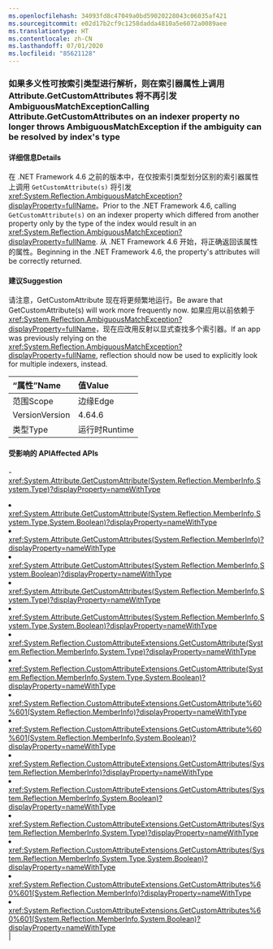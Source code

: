 ```yaml
---
ms.openlocfilehash: 34093fd8c47049a0bd59020228043c06035af421
ms.sourcegitcommit: e02d17b2cf9c1258dadda4810a5e6072a0089aee
ms.translationtype: HT
ms.contentlocale: zh-CN
ms.lasthandoff: 07/01/2020
ms.locfileid: "85621128"
---
```

### <a name="calling-attributegetcustomattributes-on-an-indexer-property-no-longer-throws-ambiguousmatchexception-if-the-ambiguity-can-be-resolved-by-indexs-type"></a><span data-ttu-id="be95f-101">如果多义性可按索引类型进行解析，则在索引器属性上调用 Attribute.GetCustomAttributes 将不再引发 AmbiguousMatchException</span><span class="sxs-lookup"><span data-stu-id="be95f-101">Calling Attribute.GetCustomAttributes on an indexer property no longer throws AmbiguousMatchException if the ambiguity can be resolved by index's type</span></span>

#### <a name="details"></a><span data-ttu-id="be95f-102">详细信息</span><span class="sxs-lookup"><span data-stu-id="be95f-102">Details</span></span>

<span data-ttu-id="be95f-103">在 .NET Framework 4.6 之前的版本中，在仅按索引类型划分区别的索引器属性上调用 <code>GetCustomAttribute(s)</code> 将引发 <xref:System.Reflection.AmbiguousMatchException?displayProperty=fullName>。</span><span class="sxs-lookup"><span data-stu-id="be95f-103">Prior to the .NET Framework 4.6, calling <code>GetCustomAttribute(s)</code> on an indexer property which differed from another property only by the type of the index would result in an <xref:System.Reflection.AmbiguousMatchException?displayProperty=fullName>.</span></span> <span data-ttu-id="be95f-104">从 .NET Framework 4.6 开始，将正确返回该属性的属性。</span><span class="sxs-lookup"><span data-stu-id="be95f-104">Beginning in the .NET Framework 4.6, the property's attributes will be correctly returned.</span></span>

#### <a name="suggestion"></a><span data-ttu-id="be95f-105">建议</span><span class="sxs-lookup"><span data-stu-id="be95f-105">Suggestion</span></span>

<span data-ttu-id="be95f-106">请注意，GetCustomAttribute 现在将更频繁地运行。</span><span class="sxs-lookup"><span data-stu-id="be95f-106">Be aware that GetCustomAttribute(s) will work more frequently now.</span></span> <span data-ttu-id="be95f-107">如果应用以前依赖于 <xref:System.Reflection.AmbiguousMatchException?displayProperty=fullName>，现在应改用反射以显式查找多个索引器。</span><span class="sxs-lookup"><span data-stu-id="be95f-107">If an app was previously relying on the <xref:System.Reflection.AmbiguousMatchException?displayProperty=fullName>, reflection should now be used to explicitly look for multiple indexers, instead.</span></span>

| <span data-ttu-id="be95f-108">“属性”</span><span class="sxs-lookup"><span data-stu-id="be95f-108">Name</span></span>    | <span data-ttu-id="be95f-109">值</span><span class="sxs-lookup"><span data-stu-id="be95f-109">Value</span></span>       |
|:--------|:------------|
| <span data-ttu-id="be95f-110">范围</span><span class="sxs-lookup"><span data-stu-id="be95f-110">Scope</span></span>   |<span data-ttu-id="be95f-111">边缘</span><span class="sxs-lookup"><span data-stu-id="be95f-111">Edge</span></span>|
|<span data-ttu-id="be95f-112">Version</span><span class="sxs-lookup"><span data-stu-id="be95f-112">Version</span></span>|<span data-ttu-id="be95f-113">4.6</span><span class="sxs-lookup"><span data-stu-id="be95f-113">4.6</span></span>|
|<span data-ttu-id="be95f-114">类型</span><span class="sxs-lookup"><span data-stu-id="be95f-114">Type</span></span>|<span data-ttu-id="be95f-115">运行时</span><span class="sxs-lookup"><span data-stu-id="be95f-115">Runtime</span></span>

#### <a name="affected-apis"></a><span data-ttu-id="be95f-116">受影响的 API</span><span class="sxs-lookup"><span data-stu-id="be95f-116">Affected APIs</span></span>

-<xref:System.Attribute.GetCustomAttribute(System.Reflection.MemberInfo,System.Type)?displayProperty=nameWithType></li><li><xref:System.Attribute.GetCustomAttribute(System.Reflection.MemberInfo,System.Type,System.Boolean)?displayProperty=nameWithType></li><li><xref:System.Attribute.GetCustomAttributes(System.Reflection.MemberInfo)?displayProperty=nameWithType></li><li><xref:System.Attribute.GetCustomAttributes(System.Reflection.MemberInfo,System.Boolean)?displayProperty=nameWithType></li><li><xref:System.Attribute.GetCustomAttributes(System.Reflection.MemberInfo,System.Type)?displayProperty=nameWithType></li><li><xref:System.Attribute.GetCustomAttributes(System.Reflection.MemberInfo,System.Type,System.Boolean)?displayProperty=nameWithType></li><li><xref:System.Reflection.CustomAttributeExtensions.GetCustomAttribute(System.Reflection.MemberInfo,System.Type)?displayProperty=nameWithType></li><li><xref:System.Reflection.CustomAttributeExtensions.GetCustomAttribute(System.Reflection.MemberInfo,System.Type,System.Boolean)?displayProperty=nameWithType></li><li><xref:System.Reflection.CustomAttributeExtensions.GetCustomAttribute%60%601(System.Reflection.MemberInfo)?displayProperty=nameWithType></li><li><xref:System.Reflection.CustomAttributeExtensions.GetCustomAttribute%60%601(System.Reflection.MemberInfo,System.Boolean)?displayProperty=nameWithType></li><li><xref:System.Reflection.CustomAttributeExtensions.GetCustomAttributes(System.Reflection.MemberInfo)?displayProperty=nameWithType></li><li><xref:System.Reflection.CustomAttributeExtensions.GetCustomAttributes(System.Reflection.MemberInfo,System.Boolean)?displayProperty=nameWithType></li><li><xref:System.Reflection.CustomAttributeExtensions.GetCustomAttributes(System.Reflection.MemberInfo,System.Type)?displayProperty=nameWithType></li><li><xref:System.Reflection.CustomAttributeExtensions.GetCustomAttributes(System.Reflection.MemberInfo,System.Type,System.Boolean)?displayProperty=nameWithType></li><li><xref:System.Reflection.CustomAttributeExtensions.GetCustomAttributes%60%601(System.Reflection.MemberInfo)?displayProperty=nameWithType></li><li><xref:System.Reflection.CustomAttributeExtensions.GetCustomAttributes%60%601(System.Reflection.MemberInfo,System.Boolean)?displayProperty=nameWithType></li></ul>|
